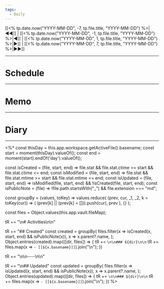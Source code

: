 ```yaml
---
tags:
  - Daily
---
```


[[<% tp.date.now("YYYY-MM-DD", -7, tp.file.title, "YYYY-MM-DD") %>|◀◀]] | [[<% tp.date.now("YYYY-MM-DD", -1, tp.file.title, "YYYY-MM-DD") %>|◀]] | [[<% tp.date.now("YYYY-MM-DD", 1, tp.file.title, "YYYY-MM-DD") %>|▶]] | [[<% tp.date.now("YYYY-MM-DD", 7, tp.file.title, "YYYY-MM-DD") %>|▶▶]]

---

# Schedule

---

# Memo

---

# Diary

---

<%\*
const thisDay = this.app.workspace.getActiveFile().basename;
const start = moment(thisDay).valueOf();
const end = moment(start).endOf('day').valueOf();

const isCreated = (file, start, end) => file.stat
&& file.stat.ctime >= start
&& file.stat.ctime <= end;
const isModified = (file, start, end) => file.stat
&& file.stat.mtime >= start
&& file.stat.mtime <= end;
const isUpdated = (file, start, end) =>
isModified(file, start, end) && !isCreated(file, start, end);
const isPublicNote = (file) => !file.path.startsWith("\_") && file.extension === "md";

const groupBy = (values, toKey) =>
values.reduce(
(prev, cur, \_1, \_2, k = toKey(cur)) => (
(prev[k] || (prev[k] = [])).push(cur), prev
),
{}
);

const files = Object.values(this.app.vault.fileMap);

tR += "\n# Activities\n\n"

tR += "## Created"
const created = groupBy(
files.filter(x => isCreated(x, start, end) && isPublicNote(x)),
x => x.parent?.name,
);
Object.entries(created).map(([dir, files]) => {
tR += `\n\n### ${dir}\n\n`
tR += files.map(x => `- [[${x.basename}]]`).join("\n");
})

tR += "\n\n----\n\n"

tR += "\n## Updated"
const updated = groupBy(
files.filter(x => isUpdated(x, start, end) && isPublicNote(x)),
x => x.parent?.name,
);
Object.entries(updated).map(([dir, files]) => {
tR += `\n\n### ${dir}\n\n`
tR += files.map(x => `- [[${x.basename}]]`).join("\n");
})
%>
